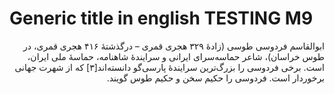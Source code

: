 # Generic title in english TESTING M9

<div dir="rtl">
‎ابوالقاسم فردوسی طوسی (زادهٔ ۳۲۹ هجری قمری – درگذشتهٔ ۴۱۶ هجری قمری، در طوس خراسان)، شاعر حماسه‌سرای ایرانی و سرایندهٔ شاهنامه، حماسهٔ ملی ایران، است. برخی فردوسی را بزرگ‌ترین سرایندهٔ پارسی‌گو دانسته‌اند[۳] که از شهرت جهانی برخوردار است. فردوسی را حکیم سخن و حکیم طوس گویند.
</div>